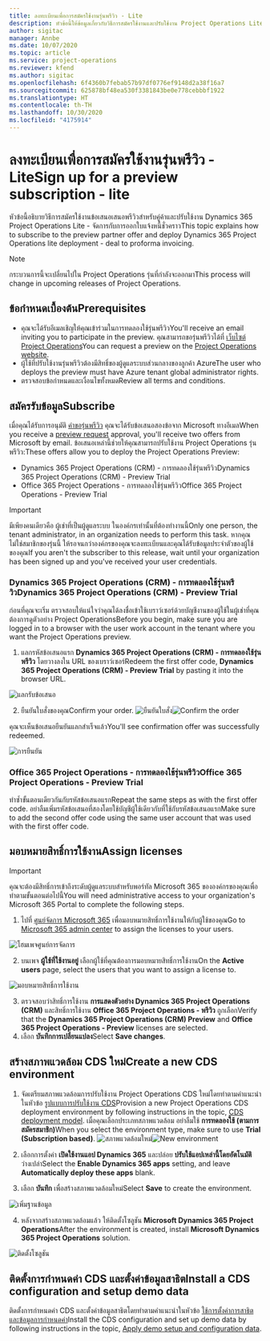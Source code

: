 ```yaml
---
title: ลงทะเบียนเพื่อการสมัครใช้งานรุ่นพรีวิว - Lite
description: หัวข้อนี้ให้ข้อมูลเกี่ยวกับวิธีการสมัครใช้งานและปรับใช้งาน Project Operations Lite - จัดการกับการออกใบแจ้งหนี้ชั่วคราว
author: sigitac
manager: Annbe
ms.date: 10/07/2020
ms.topic: article
ms.service: project-operations
ms.reviewer: kfend
ms.author: sigitac
ms.openlocfilehash: 6f4360b7febab57b97df0776ef9148d2a38f16a7
ms.sourcegitcommit: 625878bf48ea530f3381843be0e778cebbbf1922
ms.translationtype: HT
ms.contentlocale: th-TH
ms.lasthandoff: 10/30/2020
ms.locfileid: "4175914"
---
```

# <a name="sign-up-for-a-preview-subscription---lite"></a><span data-ttu-id="f4492-103">ลงทะเบียนเพื่อการสมัครใช้งานรุ่นพรีวิว - Lite</span><span class="sxs-lookup"><span data-stu-id="f4492-103">Sign up for a preview subscription - lite</span></span> 

<span data-ttu-id="f4492-104">หัวข้อนี้อธิบายวิธีการสมัครใช้งานข้อเสนอเสนอพรีวิวสำหรับคู่ค้าและปรับใช้งาน Dynamics 365 Project Operations Lite - จัดการกับการออกใบแจ้งหนี้ชั่วคราว</span><span class="sxs-lookup"><span data-stu-id="f4492-104">This topic explains how to subscribe to the preview partner offer and deploy Dynamics 365 Project Operations lite deployment - deal to proforma invoicing.</span></span>

> [!NOTE]
> <span data-ttu-id="f4492-105">กระบวนการนี้จะเปลี่ยนไปใน Project Operations รุ่นที่กำลังจะออกมา</span><span class="sxs-lookup"><span data-stu-id="f4492-105">This process will change in upcoming releases of Project Operations.</span></span>

## <a name="prerequisites"></a><span data-ttu-id="f4492-106">ข้อกำหนดเบื้องต้น</span><span class="sxs-lookup"><span data-stu-id="f4492-106">Prerequisites</span></span>

- <span data-ttu-id="f4492-107">คุณจะได้รับอีเมลเชิญให้คุณเข้าร่วมในการทดลองใช้รุ่นพรีวิว</span><span class="sxs-lookup"><span data-stu-id="f4492-107">You'll receive an email inviting you to participate in the preview.</span></span> <span data-ttu-id="f4492-108">คุณสามารถขอรุ่นพรีวิวได้ที่ [เว็บไซต์ Project Operations](https://dynamics.microsoft.com/en-us/project-operations/overview/)</span><span class="sxs-lookup"><span data-stu-id="f4492-108">You can request a preview on the [Project Operations website](https://dynamics.microsoft.com/en-us/project-operations/overview/).</span></span>
- <span data-ttu-id="f4492-109">ผู้ใช้ที่ปรับใช้งานรุ่นพรีวิวต้องมีสิทธิ์ของผู้ดูแลระบบส่วนกลางของลูกค้า Azure</span><span class="sxs-lookup"><span data-stu-id="f4492-109">The user who deploys the preview must have Azure tenant global administrator rights.</span></span>
- <span data-ttu-id="f4492-110">ตรวจสอบข้อกำหนดและเงื่อนไขทั้งหมด</span><span class="sxs-lookup"><span data-stu-id="f4492-110">Review all terms and conditions.</span></span>

## <a name="subscribe"></a><span data-ttu-id="f4492-111">สมัครรับข้อมูล</span><span class="sxs-lookup"><span data-stu-id="f4492-111">Subscribe</span></span>

<span data-ttu-id="f4492-112">เมื่อคุณได้รับการอนุมัติ [คำขอรุ่นพรีวิว](https://forms.office.com/FormsPro/Pages/ResponsePage.aspx?id=v4j5cvGGr0GRqy180BHbR56j8lZs0FdAvwT75_WNFyxUMkRDV1NYQU5TNjE2VjhKOVBUNVg2R0s1NC4u) คุณจะได้รับข้อเสนอสองข้อจาก Microsoft ทางอีเมล</span><span class="sxs-lookup"><span data-stu-id="f4492-112">When you receive a [preview request](https://forms.office.com/FormsPro/Pages/ResponsePage.aspx?id=v4j5cvGGr0GRqy180BHbR56j8lZs0FdAvwT75_WNFyxUMkRDV1NYQU5TNjE2VjhKOVBUNVg2R0s1NC4u) approval, you'll receive two offers from Microsoft by email.</span></span> <span data-ttu-id="f4492-113">ข้อเสนอเหล่านี้ช่วยให้คุณสามารถปรับใช้งาน Project Operations รุ่นพรีวิว:</span><span class="sxs-lookup"><span data-stu-id="f4492-113">These offers allow you to deploy the Project Operations Preview:</span></span>

- <span data-ttu-id="f4492-114">Dynamics 365 Project Operations (CRM) - การทดลองใช้รุ่นพรีวิว</span><span class="sxs-lookup"><span data-stu-id="f4492-114">Dynamics 365 Project Operations (CRM) - Preview Trial</span></span>
- <span data-ttu-id="f4492-115">Office 365 Project Operations - การทดลองใช้รุ่นพรีวิว</span><span class="sxs-lookup"><span data-stu-id="f4492-115">Office 365 Project Operations - Preview Trial</span></span>

> [!IMPORTANT]
> <span data-ttu-id="f4492-116">มีเพียงคนเดียวคือ ผู้เช่าที่เป็นผู้ดูแลระบบ ในองค์กรเท่านั้นที่ต้องทำงานนี้</span><span class="sxs-lookup"><span data-stu-id="f4492-116">Only one person, the tenant administrator, in an organization needs to perform this task.</span></span> <span data-ttu-id="f4492-117">หากคุณไม่ใช่สมาชิกของรุ่นนี้ ให้รอจนกว่าองค์กรของคุณจะลงทะเบียนและคุณได้รับข้อมูลประจำตัวของผู้ใช้ของคุณ</span><span class="sxs-lookup"><span data-stu-id="f4492-117">If you aren't the subscriber to this release, wait until your organization has been signed up and you've received your user credentials.</span></span>

### <a name="dynamics-365-project-operations-crm---preview-trial"></a><span data-ttu-id="f4492-118">Dynamics 365 Project Operations (CRM) - การทดลองใช้รุ่นพรีวิว</span><span class="sxs-lookup"><span data-stu-id="f4492-118">Dynamics 365 Project Operations (CRM) - Preview Trial</span></span> 

<span data-ttu-id="f4492-119">ก่อนที่คุณจะเริ่ม ตรวจสอบให้แน่ใจว่าคุณได้ลงชื่อเข้าใช้เบราว์เซอร์ด้วยบัญชีงานของผู้ใช้ในผู้เช่าที่คุณต้องการดูตัวอย่าง Project Operations</span><span class="sxs-lookup"><span data-stu-id="f4492-119">Before you begin, make sure you are logged in to a browser with the user work account in the tenant where you want the Project Operations preview.</span></span>

1. <span data-ttu-id="f4492-120">แลกรหัสข้อเสนอแรก **Dynamics 365 Project Operations (CRM) - การทดลองใช้รุ่นพรีวิว** โดยวางลงใน URL ของเบราว์เซอร์</span><span class="sxs-lookup"><span data-stu-id="f4492-120">Redeem the first offer code, **Dynamics 365 Project Operations (CRM) - Preview Trial** by pasting it into the browser URL.</span></span>

![แลกรับข้อเสนอ](./media/16RedeemFirstOfferNew.png)

2. <span data-ttu-id="f4492-122">ยืนยันใบสั่งของคุณ</span><span class="sxs-lookup"><span data-stu-id="f4492-122">Confirm your order.</span></span>
<span data-ttu-id="f4492-123">![ยืนยันใบสั่ง](./media/17ConfirmOrderNew.png)</span><span class="sxs-lookup"><span data-stu-id="f4492-123">![Confirm the order](./media/17ConfirmOrderNew.png)</span></span>

<span data-ttu-id="f4492-124">คุณจะเห็นข้อเสนอยืนยันแลกสำเร็จแล้ว</span><span class="sxs-lookup"><span data-stu-id="f4492-124">You'll see confirmation offer was successfully redeemed.</span></span>

![การยืนยัน](./media/18OrderConfirmationNew.png)

### <a name="office-365-project-operations---preview-trial"></a><span data-ttu-id="f4492-126">Office 365 Project Operations - การทดลองใช้รุ่นพรีวิว</span><span class="sxs-lookup"><span data-stu-id="f4492-126">Office 365 Project Operations - Preview Trial</span></span>

<span data-ttu-id="f4492-127">ทำซ้ำขั้นตอนเดียวกันกับรหัสข้อเสนอแรก</span><span class="sxs-lookup"><span data-stu-id="f4492-127">Repeat the same steps as with the first offer code.</span></span> <span data-ttu-id="f4492-128">อย่าลืมเพิ่มรหัสข้อเสนอที่สองโดยใช้บัญชีผู้ใช้เดียวกับที่ใช้กับรหัสข้อเสนอแรก</span><span class="sxs-lookup"><span data-stu-id="f4492-128">Make sure to add the second offer code using the same user account that was used with the first offer code.</span></span>

## <a name="assign-licenses"></a><span data-ttu-id="f4492-129">มอบหมายสิทธิ์การใช้งาน</span><span class="sxs-lookup"><span data-stu-id="f4492-129">Assign licenses</span></span>

> [!IMPORTANT]
> <span data-ttu-id="f4492-130">คุณจะต้องมีสิทธิ์การเข้าถึงระดับผู้ดูแลระบบสำหรับพอร์ทัล Microsoft 365 ขององค์กรของคุณเพื่อทำตามขั้นตอนต่อไปนี้</span><span class="sxs-lookup"><span data-stu-id="f4492-130">You will need administrative access to your organization's Microsoft 365 Portal to complete the following steps.</span></span>


1. <span data-ttu-id="f4492-131">ไปที่ [ศูนย์จัดการ Microsoft 365](https://portal.office.com/) เพื่อมอบหมายสิทธิ์การใช้งานให้กับผู้ใช้ของคุณ</span><span class="sxs-lookup"><span data-stu-id="f4492-131">Go to [Microsoft 365 admin center](https://portal.office.com/) to assign the licenses to your users.</span></span>

![โฮมเพจศูนย์การจัดการ](./media/14AdminPortal.png)

2. <span data-ttu-id="f4492-133">บนเพจ **ผู้ใช้ที่ใช้งานอยู่** เลือกผู้ใช้ที่คุณต้องการมอบหมายสิทธิ์การใช้งาน</span><span class="sxs-lookup"><span data-stu-id="f4492-133">On the **Active users** page, select the users that you want to assign a license to.</span></span>

![มอบหมายสิทธิ์การใช้งาน](./media/15AssignLicenses.png)

3. <span data-ttu-id="f4492-135">ตรวจสอบว่าสิทธิ์การใช้งาน **การแสดงตัวอย่าง Dynamics 365 Project Operations (CRM)** และสิทธิ์การใช้งาน **Office 365 Project Operations - พรีวิว** ถูกเลือก</span><span class="sxs-lookup"><span data-stu-id="f4492-135">Verify that the **Dynamics 365 Project Operations (CRM) Preview** and **Office 365 Project Operations - Preview** licenses are selected.</span></span> 
4. <span data-ttu-id="f4492-136">เลือก **บันทึกการเปลี่ยนแปลง**</span><span class="sxs-lookup"><span data-stu-id="f4492-136">Select **Save changes**.</span></span>

## <a name="create-a-new-cds-environment"></a><span data-ttu-id="f4492-137">สร้างสภาพแวดล้อม CDS ใหม่</span><span class="sxs-lookup"><span data-stu-id="f4492-137">Create a new CDS environment</span></span>

1. <span data-ttu-id="f4492-138">จัดเตรียมสภาพแวดล้อมการปรับใช้งาน Project Operations CDS ใหม่โดยทำตามคำแนะนำในหัวข้อ [รูปแบบการปรับใช้งาน CDS](lite-deployment.md)</span><span class="sxs-lookup"><span data-stu-id="f4492-138">Provision a new Project Operations CDS deployment environment by following instructions in the topic, [CDS deployment model](lite-deployment.md).</span></span> <span data-ttu-id="f4492-139">เมื่อคุณเลือกประเภทสภาพแวดล้อม อย่าลืมใช้ **การทดลองใช้ (ตามการสมัครสมาชิก)**</span><span class="sxs-lookup"><span data-stu-id="f4492-139">When you select the environment type, make sure to use **Trial (Subscription based)**.</span></span>
<span data-ttu-id="f4492-140">![สภาพแวดล้อมใหม่](./media/19CreateEnvironment.png)</span><span class="sxs-lookup"><span data-stu-id="f4492-140">![New environment](./media/19CreateEnvironment.png)</span></span>

2. <span data-ttu-id="f4492-141">เลือกการตั้งค่า **เปิดใช้งานแอป Dynamics 365** และปล่อย **ปรับใช้แอปเหล่านี้โดยอัตโนมัติ** ว่างเปล่า</span><span class="sxs-lookup"><span data-stu-id="f4492-141">Select the **Enable Dynamics 365 apps** setting, and leave **Automatically deploy these apps** blank.</span></span>  
3. <span data-ttu-id="f4492-142">เลือก **บันทึก** เพื่อสร้างสภาพแวดล้อมใหม่</span><span class="sxs-lookup"><span data-stu-id="f4492-142">Select **Save** to create the environment.</span></span>

![เพิ่มฐานข้อมูล](./media/20CreateEnvironment1.png)

4. <span data-ttu-id="f4492-144">หลังจากสร้างสภาพแวดล้อมแล้ว ให้ติดตั้งโซลูชัน **Microsoft Dynamics 365 Project Operations**</span><span class="sxs-lookup"><span data-stu-id="f4492-144">After the environment is created, install **Microsoft Dynamics 365 Project Operations** solution.</span></span> 

![ติดตั้งโซลูชัน](./media/21InstallSolution.png)

## <a name="install-a-cds-configuration-and-setup-demo-data"></a><span data-ttu-id="f4492-146">ติดตั้งการกำหนดค่า CDS และตั้งค่าข้อมูลสาธิต</span><span class="sxs-lookup"><span data-stu-id="f4492-146">Install a CDS configuration and setup demo data</span></span>

<span data-ttu-id="f4492-147">ติดตั้งการกำหนดค่า CDS และตั้งค่าข้อมูลสาธิตโดยทำตามคำแนะนำในหัวข้อ [ใช้การตั้งค่าการสาธิตและข้อมูลการกำหนดค่า](lite-apply-demo-setup-config-data.md)</span><span class="sxs-lookup"><span data-stu-id="f4492-147">Install the CDS configuration and set up demo data by following instructions in the topic, [Apply demo setup and configuration data](lite-apply-demo-setup-config-data.md).</span></span>
